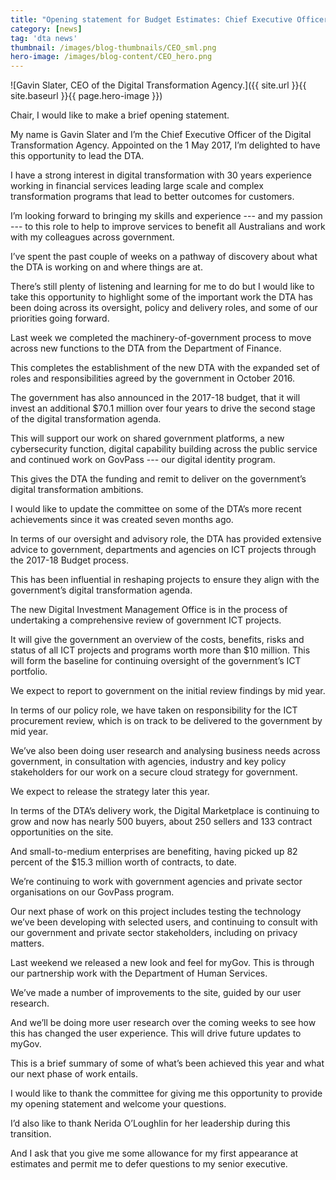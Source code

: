 ```yaml
---
title: "Opening statement for Budget Estimates: Chief Executive Officer"
category: [news]
tag: 'dta news'
thumbnail: /images/blog-thumbnails/CEO_sml.png
hero-image: /images/blog-content/CEO_hero.png
---
```


![Gavin Slater, CEO of the Digital Transformation Agency.]({{ site.url }}{{ site.baseurl }}{{ page.hero-image }})

Chair, I would like to make a brief opening statement.

My name is Gavin Slater and I’m the Chief Executive Officer of the Digital Transformation Agency. Appointed on the 1 May 2017, I’m delighted to have this opportunity to lead the DTA. 

I have a strong interest in digital transformation with 30 years experience working in financial services leading large scale and complex transformation programs that lead to better outcomes for customers. 

I’m looking forward to bringing my skills and experience --- and my passion --- to this role to help to improve services to benefit all Australians and work with my colleagues across government. 

I’ve spent the past couple of weeks on a pathway of discovery about what the DTA is working on and where things are at.

There’s still plenty of listening and learning for me to do but I would like to take this opportunity to highlight some of the important work the DTA has been doing across its oversight, policy and delivery roles, and some of our priorities going forward.

Last week we completed the machinery-of-government process to move across new functions to the DTA from the Department of Finance.

This completes the establishment of the new DTA with the expanded set of roles and responsibilities agreed by the government in October 2016.

The government has also announced in the 2017-18 budget, that it will invest an additional $70.1 million over four years to drive the second stage of the digital transformation agenda.

This will support our work on shared government platforms, a new cybersecurity function, digital capability building across the public service and continued work on GovPass --- our digital identity program.

This gives the DTA the funding and remit to deliver on the government’s digital transformation ambitions.

I would like to update the committee on some of the DTA’s more recent achievements since it was created seven months ago.

In terms of our oversight and advisory role, the DTA has provided extensive advice to government, departments and agencies on ICT projects through the 2017-18 Budget process. 

This has been influential in reshaping projects to ensure they align with the government’s digital transformation agenda.

The new Digital Investment Management Office is in the process of undertaking a comprehensive review of government ICT projects. 

It will give the government an overview of the costs, benefits, risks and status of all ICT projects and programs worth more than $10 million. This will form the baseline for continuing oversight of the government’s ICT portfolio.

We expect to report to government on the initial review findings by mid year.

In terms of our policy role, we have taken on responsibility for the ICT procurement review, which is on track to be delivered to the government by mid year.

We’ve also been doing user research and analysing business needs across government, in consultation with agencies, industry and key policy stakeholders for our work on a secure cloud strategy for government.

We expect to release the strategy later this year.

In terms of the DTA’s delivery work, the Digital Marketplace is continuing to grow and now has nearly 500 buyers, about 250 sellers and 133 contract opportunities on the site.

And small-to-medium enterprises are benefiting, having picked up 82 percent of the $15.3 million worth of contracts, to date.

We’re continuing to work with government agencies and private sector organisations on our GovPass program. 

Our next phase of work on this project includes testing the technology we’ve been developing with selected users, and continuing to consult with our government and private sector stakeholders, including on privacy matters.

Last weekend we released a new look and feel for myGov. This is through our partnership work with the Department of Human Services.

We’ve made a number of improvements to the site, guided by our user research.

And we’ll be doing more user research over the coming weeks to see how this has changed the user experience. This will drive future updates to myGov.

This is a brief summary of some of what’s been achieved this year and what our next phase of work entails.

I would like to thank the committee for giving me this opportunity to provide my opening statement and welcome your questions. 

I’d also like to thank Nerida O’Loughlin for her leadership during this transition.

And I ask that you give me some allowance for my first appearance at estimates and permit me to defer questions to my senior executive.

